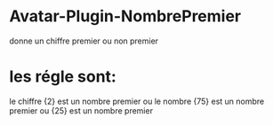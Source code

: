 # Avatar-Plugin-NombrePremier
 donne un chiffre premier ou non premier
# les régle sont:
le chiffre {2} est un nombre premier ou le nombre {75} est un nombre premier ou {25} est un nombre premier
